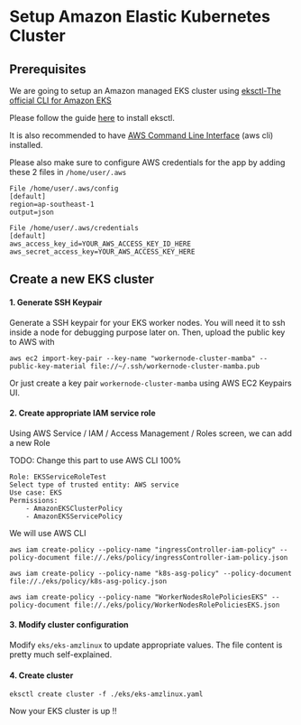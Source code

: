 # Setup Amazon Elastic Kubernetes Cluster

## Prerequisites
We are going to setup an Amazon managed EKS cluster using [eksctl-The official CLI for Amazon EKS](https://eksctl.io/)

Please follow the guide [here](https://eksctl.io/introduction/installation/) to install eksctl. 

It is also recommended to have [AWS Command Line Interface](https://aws.amazon.com/cli/) (aws cli) installed. 

Please also make sure to configure AWS credentials for the app by adding these 2 files in `/home/user/.aws`

```
File /home/user/.aws/config
[default]
region=ap-southeast-1
output=json

File /home/user/.aws/credentials
[default]
aws_access_key_id=YOUR_AWS_ACCESS_KEY_ID_HERE
aws_secret_access_key=YOUR_AWS_ACCESS_KEY_HERE
```

## Create a new EKS cluster

#### 1. Generate SSH Keypair
Generate a SSH keypair for your EKS worker nodes. You will need it to ssh inside a node for debugging purpose later on. Then, upload the public key to AWS with

```
aws ec2 import-key-pair --key-name "workernode-cluster-mamba" --public-key-material file://~/.ssh/workernode-cluster-mamba.pub
```

Or just create a key pair `workernode-cluster-mamba` using AWS EC2 Keypairs UI.

#### 2. Create appropriate IAM service role
Using AWS Service / IAM / Access Management / Roles screen, we can add a new Role

TODO: Change this part to use AWS CLI 100%
```
Role: EKSServiceRoleTest
Select type of trusted entity: AWS service
Use case: EKS
Permissions:
    - AmazonEKSClusterPolicy
    - AmazonEKSServicePolicy
```

We will use AWS CLI 

```
aws iam create-policy --policy-name "ingressController-iam-policy" --policy-document file://./eks/policy/ingressController-iam-policy.json

aws iam create-policy --policy-name "k8s-asg-policy" --policy-document file://./eks/policy/k8s-asg-policy.json

aws iam create-policy --policy-name "WorkerNodesRolePoliciesEKS" --policy-document file://./eks/policy/WorkerNodesRolePoliciesEKS.json
```

#### 3. Modify cluster configuration
Modify `eks/eks-amzlinux` to update appropriate values. The file content is pretty much self-explained.

#### 4. Create cluster

```
eksctl create cluster -f ./eks/eks-amzlinux.yaml
```

Now your EKS cluster is up !!